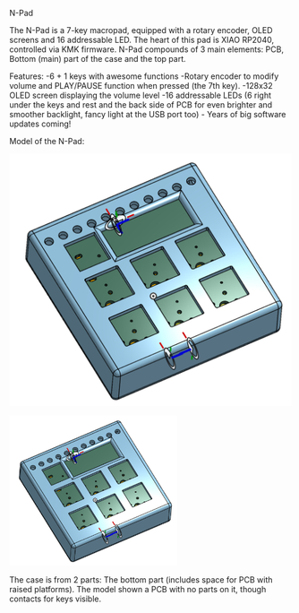 N-Pad

The N-Pad is a 7-key macropad, equipped with a rotary encoder, OLED screens and 16 addressable LED. The heart of this pad is XIAO RP2040, controlled via KMK firmware.
N-Pad compounds of 3 main elements: PCB, Bottom (main) part of the case and the top part.


Features:
    -6 + 1 keys with awesome functions
    -Rotary encoder to modify volume and PLAY/PAUSE function when pressed (the 7th key).
    -128x32 OLED screen displaying the volume level
    -16 addressable LEDs (6 right under the keys and rest and the back side of PCB for even brighter and smoother backlight, fancy light at the USB port too)
    - Years of big software updates coming!


Model of the N-Pad:

![Model](IMG_8392.jpeg)

<img src="IMG_8392.jpeg" alt="Popis" width="300"/>

The case is from 2 parts: The bottom part (includes space for PCB with raised platforms).
The model shown a PCB with no parts on it, though contacts for keys visible.
